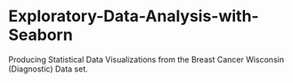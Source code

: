 # Exploratory-Data-Analysis-with-Seaborn
Producing Statistical Data Visualizations from the Breast Cancer Wisconsin (Diagnostic) Data set.
